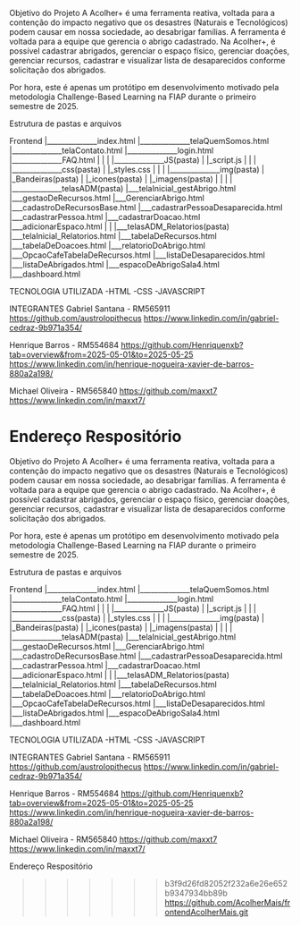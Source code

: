 Objetivo do Projeto
A Acolher+ é uma ferramenta reativa, voltada para a contenção do impacto negativo que os desastres (Naturais e Tecnológicos) podem causar em nossa sociedade, ao desabrigar famílias.
A ferramenta é voltada para a equipe que gerencia o abrigo cadastrado.
Na Acolher+, é possível cadastrar abrigados, gerenciar o espaço físico, gerenciar doações, gerenciar recursos, cadastrar e visualizar lista de desaparecidos  conforme solicitação dos abrigados.

Por hora, este é apenas um protótipo em desenvolvimento motivado pela metodologia Challenge-Based Learning na FIAP durante o primeiro semestre de 2025.



Estrutura de pastas e arquivos

Frontend
|______________index.html
|______________telaQuemSomos.html
|______________telaContato.html
|______________login.html
|______________FAQ.html
|
|
|
|______________JS(pasta)
|                 |_script.js
|
|
|
|______________css(pasta)
|                 |_styles.css
|
|
|
|______________img(pasta)
|                 |_Bandeiras(pasta)
|                 |_icones(pasta)
|                 |_imagens(pasta)
|
|
|
|
|______________telasADM(pasta)
                      |___telaInicial_gestAbrigo.html
                      |___gestaoDeRecursos.html
                      |___GerenciarAbrigo.html
                      |___cadastroDeRecursosBase.html
                      |___cadastrarPessoaDesaparecida.html
                      |___cadastrarPessoa.html
                      |___cadastrarDoacao.html
                      |___adicionarEspaco.html
                      |
                      |
                      |___telasADM_Relatorios(pasta)
                                   |___telaInicial_Relatorios.html
                                   |___tabelaDeRecursos.html
                                   |___tabelaDeDoacoes.html
                                   |___relatorioDoAbrigo.html
                                   |___OpcaoCafeTabelaDeRecursos.html
                                   |___listaDeDesaparecidos.html
                                   |___listaDeAbrigados.html
                                   |___espacoDeAbrigoSala4.html
                                   |___dashboard.html















TECNOLOGIA UTILIZADA
-HTML
-CSS
-JAVASCRIPT


INTEGRANTES
Gabriel Santana - RM565911
https://github.com/austrolopithecus
https://www.linkedin.com/in/gabriel-cedraz-9b971a354/


Henrique Barros - RM554684
https://github.com/Henriquenxb?tab=overview&from=2025-05-01&to=2025-05-25
https://www.linkedin.com/in/henrique-nogueira-xavier-de-barros-880a2a198/


Michael Oliveira - RM565840
https://github.com/maxxt7
https://www.linkedin.com/in/maxxt7/


Endereço Respositório
=======
Objetivo do Projeto
A Acolher+ é uma ferramenta reativa, voltada para a contenção do impacto negativo que os desastres (Naturais e Tecnológicos) podem causar em nossa sociedade, ao desabrigar famílias.
A ferramenta é voltada para a equipe que gerencia o abrigo cadastrado.
Na Acolher+, é possível cadastrar abrigados, gerenciar o espaço físico, gerenciar doações, gerenciar recursos, cadastrar e visualizar lista de desaparecidos  conforme solicitação dos abrigados.

Por hora, este é apenas um protótipo em desenvolvimento motivado pela metodologia Challenge-Based Learning na FIAP durante o primeiro semestre de 2025.



Estrutura de pastas e arquivos

Frontend
|______________index.html
|______________telaQuemSomos.html
|______________telaContato.html
|______________login.html
|______________FAQ.html
|
|
|
|______________JS(pasta)
|                 |_script.js
|
|
|
|______________css(pasta)
|                 |_styles.css
|
|
|
|______________img(pasta)
|                 |_Bandeiras(pasta)
|                 |_icones(pasta)
|                 |_imagens(pasta)
|
|
|
|
|______________telasADM(pasta)
                      |___telaInicial_gestAbrigo.html
                      |___gestaoDeRecursos.html
                      |___GerenciarAbrigo.html
                      |___cadastroDeRecursosBase.html
                      |___cadastrarPessoaDesaparecida.html
                      |___cadastrarPessoa.html
                      |___cadastrarDoacao.html
                      |___adicionarEspaco.html
                      |
                      |
                      |___telasADM_Relatorios(pasta)
                                   |___telaInicial_Relatorios.html
                                   |___tabelaDeRecursos.html
                                   |___tabelaDeDoacoes.html
                                   |___relatorioDoAbrigo.html
                                   |___OpcaoCafeTabelaDeRecursos.html
                                   |___listaDeDesaparecidos.html
                                   |___listaDeAbrigados.html
                                   |___espacoDeAbrigoSala4.html
                                   |___dashboard.html















TECNOLOGIA UTILIZADA
-HTML
-CSS
-JAVASCRIPT


INTEGRANTES
Gabriel Santana - RM565911
https://github.com/austrolopithecus
https://www.linkedin.com/in/gabriel-cedraz-9b971a354/


Henrique Barros - RM554684
https://github.com/Henriquenxb?tab=overview&from=2025-05-01&to=2025-05-25
https://www.linkedin.com/in/henrique-nogueira-xavier-de-barros-880a2a198/


Michael Oliveira - RM565840
https://github.com/maxxt7
https://www.linkedin.com/in/maxxt7/


Endereço Respositório
>>>>>>> b3f9d26fd82052f232a6e26e652b9347934bb89b
https://github.com/AcolherMais/frontendAcolherMais.git